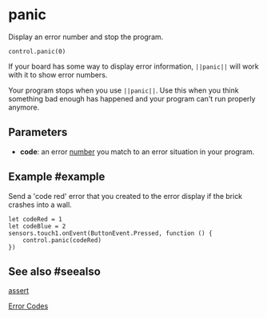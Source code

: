 # panic

Display an error number and stop the program.

```sig
control.panic(0)
```

If your board has some way to display error information, ``||panic||`` will work
with it to show error numbers.

Your program stops when you use ``||panic||``. Use this when you think something bad enough has
happened and your program can't run properly anymore.

## Parameters

* **code**: an error [number](/types/number) you match to an error situation in your program.

## Example #example

Send a 'code red' error that you created to the error display if the brick crashes into a wall.

```blocks
let codeRed = 1
let codeBlue = 2
sensors.touch1.onEvent(ButtonEvent.Pressed, function () {
    control.panic(codeRed)	
})
```
## See also #seealso

[assert](/reference/control/assert)

[Error Codes](/device/error-codes)
